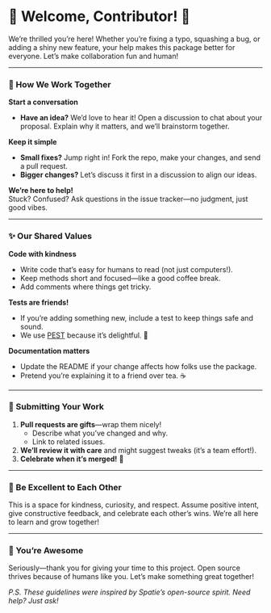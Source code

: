 # 🌟 Welcome, Contributor! 🌟

We’re thrilled you’re here! Whether you’re fixing a typo, squashing a bug, or adding a shiny new feature, your help makes this package better for everyone. Let’s make collaboration fun and human!

---

### 🧡 How We Work Together

**Start a conversation**

- **Have an idea?** We’d love to hear it! Open a discussion to chat about your proposal. Explain why it matters, and we’ll brainstorm together.

**Keep it simple**
- **Small fixes?** Jump right in! Fork the repo, make your changes, and send a pull request.
- **Bigger changes?** Let’s discuss it first in a discussion to align our ideas.

**We’re here to help!**  
Stuck? Confused? Ask questions in the issue tracker—no judgment, just good vibes.

---

### ✨ Our Shared Values

**Code with kindness**
- Write code that’s easy for humans to read (not just computers!).
- Keep methods short and focused—like a good coffee break.
- Add comments where things get tricky.

**Tests are friends!**
- If you’re adding something new, include a test to keep things safe and sound.
- We use [PEST](https://pestphp.com/) because it’s delightful. 🐝

**Documentation matters**
- Update the README if your change affects how folks use the package.
- Pretend you’re explaining it to a friend over tea. ☕

---

### 🎁 Submitting Your Work

1. **Pull requests are gifts**—wrap them nicely!
    - Describe what you’ve changed and why.
    - Link to related issues.
2. **We’ll review it with care** and might suggest tweaks (it’s a team effort!).
3. **Celebrate when it’s merged!** 🎉

---

### 🤝 Be Excellent to Each Other

This is a space for kindness, curiosity, and respect. Assume positive intent, give constructive feedback, and celebrate each other’s wins. We’re all here to learn and grow together!

---

### 💌 You’re Awesome

Seriously—thank you for giving your time to this project. Open source thrives because of humans like you. Let’s make something great together!

*P.S. These guidelines were inspired by Spatie’s open-source spirit. Need help? Just ask!*  
